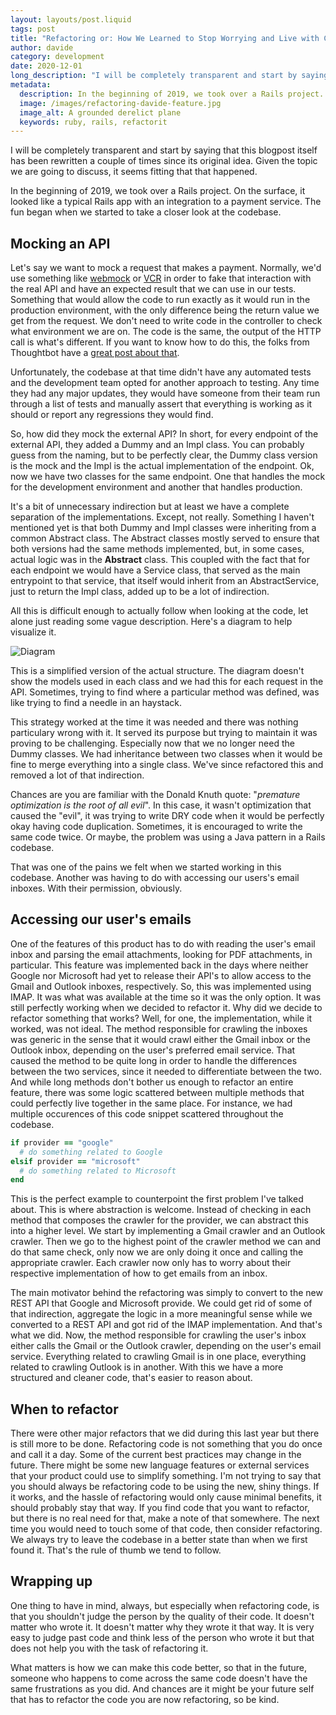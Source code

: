 ```yaml
---
layout: layouts/post.liquid
tags: post
title: "Refactoring or: How We Learned to Stop Worrying and Live with Chaos"
author: davide
category: development
date: 2020-12-01
long_description: "I will be completely transparent and start by saying that this blogpost itself has been rewritten a couple of times since its original idea. Given the topic we are going to discuss, it seems fitting that that happened. In the beginning of 2019, we took over a Rails project. On the surface, it looked like a typical Rails app with an integration to a payment service. The fun began when we started to take a closer look at the codebase."
metadata:
  description: In the beginning of 2019, we took over a Rails project. On the surface, it looked like a typical Rails app with an integration to a payment service. The fun began when we started to take a closer look at the codebase.
  image: /images/refactoring-davide-feature.jpg
  image_alt: A grounded derelict plane
  keywords: ruby, rails, refactorit
---
```


I will be completely transparent and start by saying that this blogpost itself has been rewritten a couple of times since its original idea. Given the topic we are going to discuss, it seems fitting that that happened.

In the beginning of 2019, we took over a Rails project. On the surface, it looked like a typical Rails app with an integration to a payment service. The fun began when we started to take a closer look at the codebase.

## Mocking an API

Let's say we want to mock a request that makes a payment. Normally, we'd use something like [webmock](https://github.com/bblimke/webmock) or [VCR](https://github.com/vcr/vcr) in order to fake that interaction with the real API and have an expected result that we can use in our tests. Something that would allow the code to run exactly as it would run in the production environment, with the only difference being the return value we get from the request. We don't need to write code in the controller to check what environment we are on. The code is the same, the output of the HTTP call is what's different. If you want to know how to do this, the folks from Thoughtbot have a [great post about that](https://thoughtbot.com/blog/how-to-stub-external-services-in-tests).

Unfortunately, the codebase at that time didn't have any automated tests and the development team opted for another approach to testing. Any time they had any major updates, they would have someone from their team run through a list of tests and manually assert that everything is working as it should or report any regressions they would find.

So, how did they mock the external API? In short, for every endpoint of the external API, they added a Dummy and an Impl class. You can probably guess from the naming, but to be perfectly clear, the Dummy class version is the mock and the Impl is the actual implementation of the endpoint. Ok, now we have two classes for the same endpoint. One that handles the mock for the development environment and another that handles production.

It's a bit of unnecessary indirection but at least we have a complete separation of the implementations. Except, not really. Something I haven't mentioned yet is that both Dummy and Impl classes were inheriting from a common Abstract class. The Abstract classes mostly served to ensure that both versions had the same methods implemented, but, in some cases, actual logic was in the **Abstract** class. This coupled with the fact that for each endpoint we would have a Service class, that served as the main entrypoint to that service, that itself would inherit from an AbstractService, just to return the Impl class, added up to be a lot of indirection.

All this is difficult enough to actually follow when looking at the code, let alone just reading some vague description. Here's a diagram to help visualize it.

![Diagram](/images/refactoring-live-with-chaos-diagram.png)

This is a simplified version of the actual structure. The diagram doesn't show the models used in each class and we had this for each request in the API. Sometimes, trying to find where a particular method was defined, was like trying to find a needle in an haystack.

This strategy worked at the time it was needed and there was nothing particulary wrong with it. It served its purpose but trying to maintain it was proving to be challenging. Especially now that we no longer need the Dummy classes. We had inheritance between two classes when it would be fine to merge everything into a single class. We've since refactored this and removed a lot of that indirection.

Chances are you are familiar with the Donald Knuth quote: "*premature optimization is the root of all evil*". In this case, it wasn't optimization that caused the "evil", it was trying to write DRY code when it would be perfectly okay having code duplication. Sometimes, it is encouraged to write the same code twice. Or maybe, the problem was using a Java pattern in a Rails codebase.

That was one of the pains we felt when we started working in this codebase. Another was having to do with accessing our users's email inboxes. With their permission, obviously.

## Accessing our user's emails

One of the features of this product has to do with reading the user's email inbox and parsing the email attachments, looking for PDF attachments, in particular. This feature was implemented back in the days where neither Google nor Microsoft had yet to release their API's to allow access to the Gmail and Outlook inboxes, respectively. So, this was implemented using IMAP. It was what was available at the time so it was the only option. It was still perfectly working when we decided to refactor it. Why did we decide to refactor something that works? Well, for one, the implementation, while it worked, was not ideal. The method responsible for crawling the inboxes was generic in the sense that it would crawl either the Gmail inbox or the Outlook inbox, depending on the user's preferred email service. That caused the method to be quite long in order to handle the differences between the two services, since it needed to differentiate between the two. And while long methods don't bother us enough to refactor an entire feature, there was some logic scattered between multiple methods that could perfectly live together in the same place. For instance, we had multiple occurences of this code snippet scattered throughout the codebase.

```ruby
if provider == "google"
  # do something related to Google
elsif provider == "microsoft"
  # do something related to Microsoft
end
```

This is the perfect example to counterpoint the first problem I've talked about. This is where abstraction is welcome. Instead of checking in each method that composes the crawler for the provider, we can abstract this into a higher level. We start by implementing a Gmail crawler and an Outlook crawler. Then we go to the highest point of the crawler method we can and do that same check, only now we are only doing it once and calling the appropriate crawler. Each crawler now only has to worry about their respective implementation of how to get emails from an inbox.

The main motivator behind the refactoring was simply to convert to the new REST API that Google and Microsoft provide. We could get rid of some of that indirection, aggregate the logic in a more meaningful sense while we converted to a REST API and got rid of the IMAP implementation. And that's what we did. Now, the method responsible for crawling the user's inbox either calls the Gmail or the Outlook crawler, depending on the user's email service. Everything related to crawling Gmail is in one place, everything related to crawling Outlook is in another. With this we have a more structured and cleaner code, that's easier to reason about.

## When to refactor

There were other major refactors that we did during this last year but there is still more to be done. Refactoring code is not something that you do once and call it a day. Some of the current best practices may change in the future. There might be some new language features or external services that your product could use to simplify something. I'm not trying to say that you should always be refactoring code to be using the new, shiny things. If it works, and the hassle of refactoring would only cause minimal benefits, it should probably stay that way. If you find code that you want to refactor, but there is no real need for that, make a note of that somewhere. The next time you would need to touch some of that code, then consider refactoring. We always try to leave the codebase in a better state than when we first found it. That's the rule of thumb we tend to follow.

## Wrapping up

One thing to have in mind, always, but especially when refactoring code, is that you shouldn't judge the person by the quality of their code. It doesn't matter who wrote it. It doesn't matter why they wrote it that way. It is very easy to judge past code and think less of the person who wrote it but that does not help you with the task of refactoring it.

What matters is how we can make this code better, so that in the future, someone who happens to come across the same code doesn't have the same frustrations as you did. And chances are it might be your future self that has to refactor the code you are now refactoring, so be kind.
